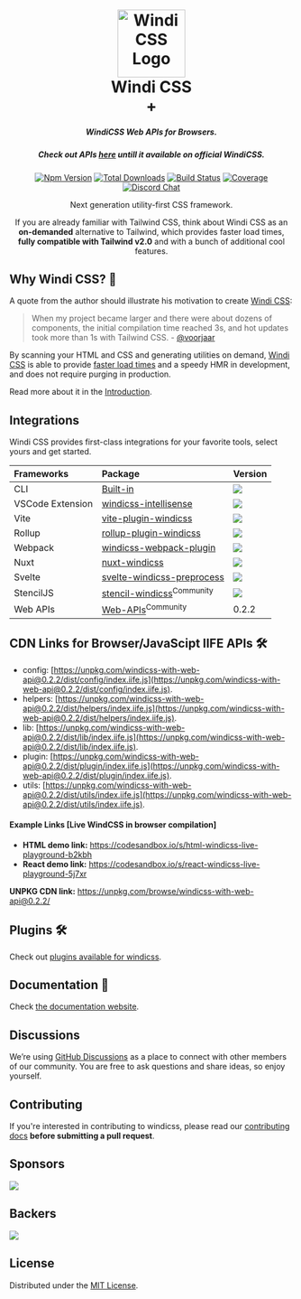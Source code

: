 <h1 align="center">
<a href="https://github.com/windicss/windicss/wiki">
  <img src="https://next.windicss.org/assets/logo.svg" alt="Windi CSS Logo" height="120" width="120"/><br>
</a>
  Windi CSS
  <br/>
  +
</h1>
<h5 align="center">WindiCSS Web APIs for Browsers.</h5>
<h5 align="center">Check out APIs <a href="#APIs">here</a> untill it available on official WindiCSS.</h5>

<p align="center">
  <a href="https://www.npmjs.com/package/windicss"><img src="https://img.shields.io/npm/v/windicss.svg?color=0EA5E9" alt="Npm Version"></a>
  <a href="https://www.npmjs.com/package/windicss"><img src="https://img.shields.io/npm/dt/windicss.svg?color=1388bd" alt="Total Downloads"></a>
  <a href="https://github.com/windicss/windicss/actions"><img src="https://img.shields.io/github/workflow/status/windicss/windicss/Node.js%20CI" alt="Build Status"></a>
  <a href="https://codecov.io/gh/windicss/windicss"><img src="https://img.shields.io/codecov/c/github/windicss/windicss/dev.svg?sanitize=true" alt="Coverage"></a>
  <br>
  <a href="https://discord.gg/aRYWm8r8Eq"><img src="https://img.shields.io/badge/chat-discord-blue?style=flat&logo=discord&logoColor=white&label=&color=7289da" alt="Discord Chat"></a>
  <br>
</p>

<p align="center">Next generation utility-first CSS framework.</p>

<p align="center">
If you are already familiar with Tailwind CSS, think about Windi CSS as an <b>on-demanded</b> alternative to Tailwind, which provides faster load times, <b>fully compatible with Tailwind v2.0</b> and with a bunch of additional cool features.
</p>

[windi css]: https://windicss.org
[website]: https://windicss.org
[video comparison]: https://twitter.com/antfu7/status/1361398324587163648

## Why Windi CSS? 🤔

A quote from the author should illustrate his motivation to create [Windi CSS]:

> When my project became larger and there were about dozens of components, the initial compilation time reached 3s, and hot updates took more than 1s with Tailwind CSS. - [@voorjaar](https://github.com/voorjaar)

By scanning your HTML and CSS and generating utilities on demand, [Windi CSS] is able to provide [faster load times][video comparison] and a speedy HMR in development, and does not require purging in production.

Read more about it in the [Introduction](https://windicss.org/guide/).

## Integrations

Windi CSS provides first-class integrations for your favorite tools, select yours and get started.

| Frameworks | Package | Version |
| :-- | :-- | :-- |
| CLI | [Built-in](https://windicss.org/guide/cli) | ![](https://img.shields.io/npm/v/windicss?label=&color=0EA5E9) |
| VSCode Extension | [windicss-intellisense](https://github.com/windicss/windicss-intellisense) | ![](https://img.shields.io/visual-studio-marketplace/v/voorjaar.windicss-intellisense.svg?label=&color=1388bd) |
| Vite | [vite-plugin-windicss](https://github.com/windicss/vite-plugin-windicss) | ![](https://img.shields.io/npm/v/vite-plugin-windicss?label=&color=0EA5E9) |
| Rollup | [rollup-plugin-windicss](https://github.com/windicss/vite-plugin-windicss/tree/main/packages/rollup-plugin-windicss) | ![](https://img.shields.io/npm/v/rollup-plugin-windicss?label=&color=1388bd) |
| Webpack | [windicss-webpack-plugin](https://github.com/windicss/windicss-webpack-plugin) | ![](https://img.shields.io/npm/v/windicss-webpack-plugin?label=&color=1388bd) |
| Nuxt | [nuxt-windicss](https://github.com/windicss/nuxt-windicss-module) | ![](https://img.shields.io/npm/v/nuxt-windicss-module?label=&color=1388bd) |
| Svelte | [svelte-windicss-preprocess](https://github.com/windicss/svelte-windicss-preprocess) | ![](https://img.shields.io/npm/v/svelte-windicss-preprocess?label=&color=1388bd) |
| StencilJS | [stencil-windicss](https://github.com/codeperate/stencil-windicss)<sup>Community</sup> | ![](https://img.shields.io/npm/v/@codeperate/stencil-windicss?label=&color=1388bd) |
| Web APIs | [Web-APIs]()<sup>Community</sup> | 0.2.2 |

<div id="APIs"></div>

## CDN Links for Browser/JavaScipt IIFE APIs  🛠

- config: [https://unpkg.com/windicss-with-web-api@0.2.2/dist/config/index.iife.js](https://unpkg.com/windicss-with-web-api@0.2.2/dist/config/index.iife.js).
- helpers: [https://unpkg.com/windicss-with-web-api@0.2.2/dist/helpers/index.iife.js](https://unpkg.com/windicss-with-web-api@0.2.2/dist/helpers/index.iife.js).
- lib: [https://unpkg.com/windicss-with-web-api@0.2.2/dist/lib/index.iife.js](https://unpkg.com/windicss-with-web-api@0.2.2/dist/lib/index.iife.js).
- plugin: [https://unpkg.com/windicss-with-web-api@0.2.2/dist/plugin/index.iife.js](https://unpkg.com/windicss-with-web-api@0.2.2/dist/plugin/index.iife.js).
- utils: [https://unpkg.com/windicss-with-web-api@0.2.2/dist/utils/index.iife.js](https://unpkg.com/windicss-with-web-api@0.2.2/dist/utils/index.iife.js).
#### Example Links [Live WindCSS in browser compilation]


- **HTML demo link:** https://codesandbox.io/s/html-windicss-live-playground-b2kbh
- **React demo link:** https://codesandbox.io/s/react-windicss-live-playground-5j7xr

**UNPKG CDN link:** https://unpkg.com/browse/windicss-with-web-api@0.2.2/

## Plugins 🛠

Check out [plugins available for windicss](https://github.com/windicss/plugins).

## Documentation 📖

Check [the documentation website][website].

## Discussions

We’re using [GitHub Discussions](https://github.com/windicss/windicss/discussions) as a place to connect with other members of our community. You are free to ask questions and share ideas, so enjoy yourself.

## Contributing

If you're interested in contributing to windicss, please read our [contributing docs](https://github.com/windicss/windicss/blob/main/CONTRIBUTING.md) **before submitting a pull request**.

## Sponsors

<a href="https://opencollective.com/windicss" target="_blank">
    <img src="https://opencollective.com/windicss/sponsors.svg">
</a>

## Backers
<a href="https://opencollective.com/windicss" target="_blank">
    <img src="https://opencollective.com/windicss/backers.svg">
</a>

## License

Distributed under the [MIT License](https://github.com/windicss/windicss/blob/main/LICENSE).
